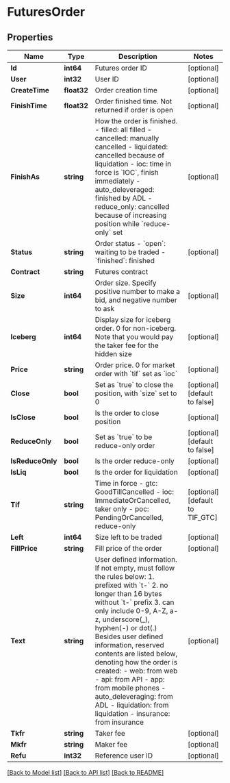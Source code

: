 # FuturesOrder

## Properties
Name | Type | Description | Notes
------------ | ------------- | ------------- | -------------
**Id** | **int64** | Futures order ID | [optional] 
**User** | **int32** | User ID | [optional] 
**CreateTime** | **float32** | Order creation time | [optional] 
**FinishTime** | **float32** | Order finished time. Not returned if order is open | [optional] 
**FinishAs** | **string** | How the order is finished.  - filled: all filled - cancelled: manually cancelled - liquidated: cancelled because of liquidation - ioc: time in force is &#x60;IOC&#x60;, finish immediately - auto_deleveraged: finished by ADL - reduce_only: cancelled because of increasing position while &#x60;reduce-only&#x60; set | [optional] 
**Status** | **string** | Order status  - &#x60;open&#x60;: waiting to be traded - &#x60;finished&#x60;: finished | [optional] 
**Contract** | **string** | Futures contract | 
**Size** | **int64** | Order size. Specify positive number to make a bid, and negative number to ask | [optional] 
**Iceberg** | **int64** | Display size for iceberg order. 0 for non-iceberg. Note that you would pay the taker fee for the hidden size | [optional] 
**Price** | **string** | Order price. 0 for market order with &#x60;tif&#x60; set as &#x60;ioc&#x60; | [optional] 
**Close** | **bool** | Set as &#x60;true&#x60; to close the position, with &#x60;size&#x60; set to 0 | [optional] [default to false]
**IsClose** | **bool** | Is the order to close position | [optional] 
**ReduceOnly** | **bool** | Set as &#x60;true&#x60; to be reduce-only order | [optional] [default to false]
**IsReduceOnly** | **bool** | Is the order reduce-only | [optional] 
**IsLiq** | **bool** | Is the order for liquidation | [optional] 
**Tif** | **string** | Time in force  - gtc: GoodTillCancelled - ioc: ImmediateOrCancelled, taker only - poc: PendingOrCancelled, reduce-only | [optional] [default to TIF_GTC]
**Left** | **int64** | Size left to be traded | [optional] 
**FillPrice** | **string** | Fill price of the order | [optional] 
**Text** | **string** | User defined information. If not empty, must follow the rules below:  1. prefixed with &#x60;t-&#x60; 2. no longer than 16 bytes without &#x60;t-&#x60; prefix 3. can only include 0-9, A-Z, a-z, underscore(_), hyphen(-) or dot(.) Besides user defined information, reserved contents are listed below, denoting how the order is created:  - web: from web - api: from API - app: from mobile phones - auto_deleveraging: from ADL - liquidation: from liquidation - insurance: from insurance  | [optional] 
**Tkfr** | **string** | Taker fee | [optional] 
**Mkfr** | **string** | Maker fee | [optional] 
**Refu** | **int32** | Reference user ID | [optional] 

[[Back to Model list]](../README.md#documentation-for-models) [[Back to API list]](../README.md#documentation-for-api-endpoints) [[Back to README]](../README.md)


